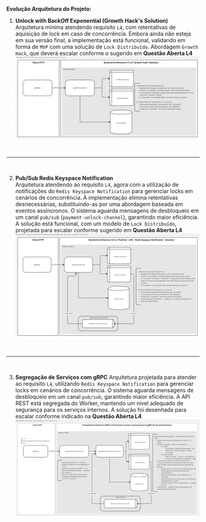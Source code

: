 **Evolução Arquitetura do Projeto:**<br/>

1. **Unlock with BackOff Exponential (Growth Hack's Solution)**<br/>
Arquitetura mínima atendendo requisito `L4`, com retentativas de aquisição de lock em caso de concorrência. Embora ainda não esteja em sua versão final, a implementação está funcional, validando em forma de `MVP` com uma solução de `Lock Distribuído`. Abordagem `Growth Hack`, que deverá escalar conforme o sugerido em __Questão Aberta L4__ 
    <center>
        <img src="./../../docs/assets/images/screen_captures/miro/minimun_architecture_with_exponential_retry_backoff.png">
    </center>

<br/>
<hr/>
<br/>

2. **Pub/Sub Redis Keyspace Notification**<br/>
Arquitetura atendendo ao requisito `L4`, agora com a utilização de notificações do `Redis Keyspace Notification` para gerenciar locks em cenários de concorrência. A implementação elimina retentativas desnecessárias, substituindo-as por uma abordagem baseada em eventos assíncronos. O sistema aguarda mensagens de desbloqueio em um canal `pub/sub` (`payment-unlock-channel`), garantindo maior eficiência. A solução está funcional, com um modelo de `Lock Distribuído`, projetada para escalar conforme sugerido em __Questão Aberta L4__ 
    <center>
        <img src="./../../docs/assets/images/screen_captures/miro/architectureV2_with_pub_sub_redis_keyspace_notification.png">
    </center>

<br/>
<hr/>
<br/>

3. **Segregação de Serviços com gRPC**
Arquitetura projetada para atender ao requisito `L4`, utilizando `Redis Keyspace Notification` para gerenciar locks em cenários de concorrência. O sistema aguarda mensagens de desbloqueio em um canal `pub/sub`, garantindo maior eficiência. A API REST está segregada do Worker, mantendo um nível adequado de segurança para os serviços internos. A solução foi desenhada para escalar conforme indicado na __Questão Aberta L4__
    <center>
        <img src="./../../docs/assets/images/screen_captures/miro/architectureV3_segregation_services_grpc.png">
    </center>